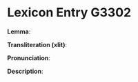 # Lexicon Entry G3302

**Lemma**: 

**Transliteration (xlit)**: 

**Pronunciation**: 

**Description**:

